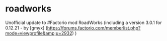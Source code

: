 # roadworks
Unofficial update to #Factorio mod RoadWorks (including a version 3.0.1 for 0.12.21 - by [gmyx] (https://forums.factorio.com/memberlist.php?mode=viewprofile&amp;u=2932) )
